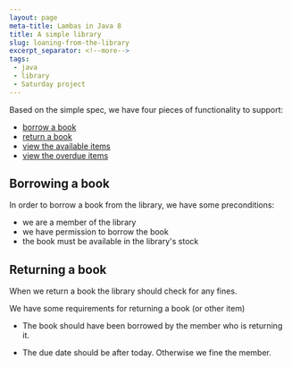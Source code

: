 ```yaml
---
layout: page
meta-title: Lambas in Java 8
title: A simple library 
slug: loaning-from-the-library
excerpt_separator: <!--more-->
tags:
 - java
 - library
 - Saturday project 
---
```



Based on the simple spec, we have four pieces of functionality to support:

- [borrow a book][ITEM1]
- [return a book][ITEM2]
- [view the available items][ITEM3]
- [view the overdue items][ITEM4]


Borrowing a book
----------------

In order to borrow a book from the library, we have some preconditions:

- we are a member of the library
- we have permission to borrow the book
- the book must be available in the library's stock



Returning a book
----------------
When we return a book the library should check for any fines. 

We have some requirements for returning a book (or other item)

- The book should have been borrowed by the member who is returning it. 
- The due date should be after today. Otherwise we fine the member. 












   [ITEM1]: https://github.com/codingSteve/library/issues/1
   [ITEM2]: https://github.com/codingSteve/library/issues/2
   [ITEM3]: https://github.com/codingSteve/library/issues/3
   [ITEM4]: https://github.com/codingSteve/library/issues/4







